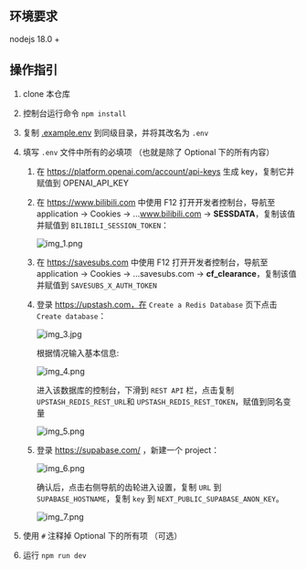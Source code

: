 ## 环境要求

nodejs 18.0 +

## 操作指引

1. clone 本仓库
2. 控制台运行命令 `npm install`
3. 复制 [.example.env](.example.env) 到同级目录，并将其改名为 `.env`
4. 填写 `.env` 文件中所有的必填项 （也就是除了 Optional 下的所有内容）

   1. 在 https://platform.openai.com/account/api-keys 生成 key，复制它并赋值到 OPENAI_API_KEY
   2. 在 https://www.bilibili.com 中使用 F12 打开开发者控制台，导航至 application -> Cookies -> ...www.bilibili.com -> **SESSDATA**，复制该值并赋值到 `BILIBILI_SESSION_TOKEN`：

      ![img_1.png](public/deploy-ch/img_1.png)

   3. 在 https://savesubs.com 中使用 F12 打开开发者控制台，导航至 application -> Cookies -> ...savesubs.com -> **cf_clearance**，复制该值并赋值到 `SAVESUBS_X_AUTH_TOKEN`
   4. 登录 https://upstash.com，在 `Create a Redis Database` 页下点击 `Create database`：

      ![img_3.jpg](public/deploy-ch/img_3.jpg)

      根据情况输入基本信息:

      ![img_4.png](public/deploy-ch/img_4.png)

      进入该数据库的控制台，下滑到 `REST API` 栏，点击复制`UPSTASH_REDIS_REST_URL`和 `UPSTASH_REDIS_REST_TOKEN`，赋值到同名变量

      ![img_5.png](public%2Fdeploy-ch%2Fimg_5.png)

   5. 登录 https://supabase.com/ ，新建一个 project：

      ![img_6.png](public%2Fdeploy-ch%2Fimg_6.png)

      确认后，点击右侧导航的齿轮进入设置，复制 `URL` 到 `SUPABASE_HOSTNAME`，复制 `key` 到 `NEXT_PUBLIC_SUPABASE_ANON_KEY`。

      ![img_7.png](public%2Fdeploy-ch%2Fimg_7.png)

5. 使用 `#` 注释掉 Optional 下的所有项 （可选）
6. 运行 `npm run dev`
